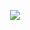 <p align="center">
  <img src="https://capsule-render.vercel.app/api?type=waving&color=timeAuto&height=200&section=header&text=Hey there!&fontSize=90"/>
</p>
